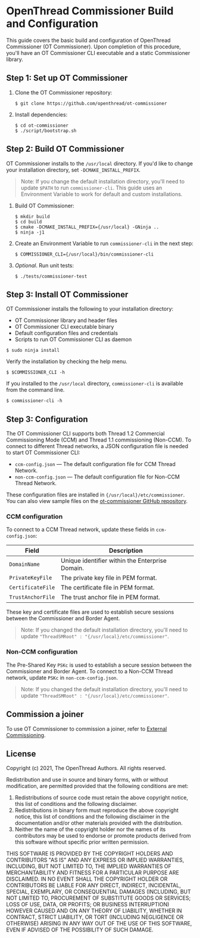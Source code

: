 # OpenThread Commissioner Build and Configuration

This guide covers the basic build and configuration of OpenThread Commissioner
(OT Commissioner). Upon completion of this procedure, you'll have an OT
Commissioner CLI executable and a static Commissioner library.

## Step 1: Set up OT Commissioner

1.  Clone the OT Commissioner repository:

        $ git clone https://github.com/openthread/ot-commissioner

1.  Install dependencies:

        $ cd ot-commissioner
        $ ./script/bootstrap.sh

## Step 2: Build OT Commissioner

OT Commissioner installs to the `/usr/local` directory. If you'd like to change
your installation directory, set `-DCMAKE_INSTALL_PREFIX`.

> Note: If you change the default installation directory, you'll need to update
`$PATH` to run `commissioner-cli`. This guide uses an Environment Variable to
work for default and custom installations.

1.  Build OT Commissioner:

        $ mkdir build
        $ cd build
        $ cmake -DCMAKE_INSTALL_PREFIX={/usr/local} -GNinja ..
        $ ninja -j1

1.  Create an Environment Variable to run `commissioner-cli` in the next step:

        $ COMMISSIONER_CLI={/usr/local}/bin/commissioner-cli

1.  _Optional_. Run unit tests:

        $ ./tests/commissioner-test

## Step 3: Install OT Commissioner

OT Commissioner installs the following to your installation directory:

*   OT Commissioner library and header files
*   OT Commissioner CLI executable binary
*   Default configuration files and credentials
*   Scripts to run OT Commissioner CLI as daemon

```
$ sudo ninja install
```

Verify the installation by checking the help menu.

```
$ $COMMISSIONER_CLI -h
```

If you installed to the `/usr/local` directory, `commissioner-cli` is available
from the command line.

```
$ commissioner-cli -h
```

## Step 3: Configuration

The OT Commissioner CLI supports both Thread 1.2 Commercial Commissioning Mode
(CCM) and Thread 1.1 commissioning (Non-CCM). To connect to different Thread
networks, a JSON configuration file is needed to start OT Commissioner CLI:

*   `ccm-config.json` — The default configuration file for CCM Thread Network.
*   `non-ccm-config.json` — The default configuration file for Non-CCM Thread
    Network.

These configuration files are installed in `{/usr/local}/etc/commissioner`. You can
also view sample files on the [ot-commissioner GitHub repository](https://github.com/openthread/ot-commissioner/tree/main/src/app/etc/commissioner).

### CCM configuration

To connect to a CCM Thread network, update these fields in `ccm-config.json`:

Field | Description
----|----
`DomainName` | Unique identifier within the Enterprise Domain.
`PrivateKeyFile` | The private key file in PEM format.
`CertificateFile` | The certificate file in PEM format.
`TrustAnchorFile` | The trust anchor file in PEM format.

These key and certificate files are used to establish secure sessions between
the Commissioner and Border Agent.

> Note: If you changed the default installation directory, you'll need to
update `"ThreadSMRoot" : "{/usr/local}/etc/commissioner"`.

### Non-CCM configuration

The Pre-Shared Key `PSKc` is used to establish a secure session between the
Commissioner and Border Agent. To connect to a Non-CCM Thread network, update
`PSKc` in `non-ccm-config.json`.

> Note: If you changed the default installation directory, you'll need to
update `"ThreadSMRoot" : "{/usr/local}/etc/commissioner"`.

## Commission a joiner

To use OT Commissioner to commission a joiner, refer to [External
Commissioning](../border-router/external-commissioning/index.md).

## License

Copyright (c) 2021, The OpenThread Authors.
All rights reserved.

Redistribution and use in source and binary forms, with or without
modification, are permitted provided that the following conditions are met:
1. Redistributions of source code must retain the above copyright
   notice, this list of conditions and the following disclaimer.
2. Redistributions in binary form must reproduce the above copyright
   notice, this list of conditions and the following disclaimer in the
   documentation and/or other materials provided with the distribution.
3. Neither the name of the copyright holder nor the
   names of its contributors may be used to endorse or promote products
   derived from this software without specific prior written permission.

THIS SOFTWARE IS PROVIDED BY THE COPYRIGHT HOLDERS AND CONTRIBUTORS "AS IS"
AND ANY EXPRESS OR IMPLIED WARRANTIES, INCLUDING, BUT NOT LIMITED TO, THE
IMPLIED WARRANTIES OF MERCHANTABILITY AND FITNESS FOR A PARTICULAR PURPOSE
ARE DISCLAIMED. IN NO EVENT SHALL THE COPYRIGHT HOLDER OR CONTRIBUTORS BE
LIABLE FOR ANY DIRECT, INDIRECT, INCIDENTAL, SPECIAL, EXEMPLARY, OR
CONSEQUENTIAL DAMAGES (INCLUDING, BUT NOT LIMITED TO, PROCUREMENT OF
SUBSTITUTE GOODS OR SERVICES; LOSS OF USE, DATA, OR PROFITS; OR BUSINESS
INTERRUPTION) HOWEVER CAUSED AND ON ANY THEORY OF LIABILITY, WHETHER IN
CONTRACT, STRICT LIABILITY, OR TORT (INCLUDING NEGLIGENCE OR OTHERWISE)
ARISING IN ANY WAY OUT OF THE USE OF THIS SOFTWARE, EVEN IF ADVISED OF THE
POSSIBILITY OF SUCH DAMAGE.
